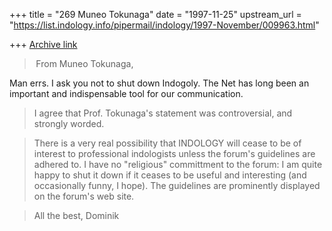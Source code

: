 +++
title = "269 Muneo Tokunaga"
date = "1997-11-25"
upstream_url = "https://list.indology.info/pipermail/indology/1997-November/009963.html"

+++
[Archive link](https://list.indology.info/pipermail/indology/1997-November/009963.html)

> From Muneo Tokunaga,

Man errs.
I ask you not to shut down Indogoly.
The Net has long been an important and indispensable tool for our
communication.

>I agree that Prof. Tokunaga's statement was
>controversial, and strongly worded.

>There is a very real possibility that INDOLOGY will cease to be of
>interest to professional indologists unless the forum's guidelines are
>adhered to.  I have no "religious" committment to the forum: I am quite
>happy to shut it down if it ceases to be useful and interesting (and
>occasionally funny, I hope). The guidelines are prominently displayed on
>the forum's web site.

>All the best,
>Dominik



